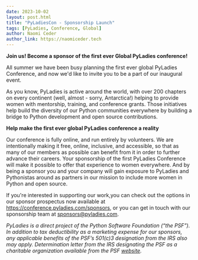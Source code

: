 ```yaml
---
date: 2023-10-02
layout: post.html
title: "PyLadiesCon - Sponsorship Launch"
tags: [PyLadies, Conference, Global]
author: Naomi Ceder
author_link: https://naomiceder.tech 
---
```


**Join us! Become a sponsor of the first ever Global PyLadies conference!**

All summer we have been busy planning the first ever global PyLadies Conference, and now we'd like to invite you to be a part of our inaugural event. 

As you know, PyLadies is active around the world, with over 200 chapters on every continent (well, almost - sorry, Antarctica!) helping to provide women with mentorship, training, and conference grants. Those initiatives help build the diversity of our Python communities everywhere by building a bridge to Python development and open source contributions.

**Help make the first ever global PyLadies conference a reality**

Our conference is fully online, and run entirely by volunteers.  We are intentionally making it free, online, inclusive, and accessible, so that as  many of our members as possible can benefit from it in order to further advance their careers. Your sponsorship of the first PyLadies Conference will make it possible to offer that experience to women everywhere. And by being a sponsor you and your company will gain exposure to PyLadies and Pythonistas around as partners in our mission to include more women in Python and open source. 

If you're interested in supporting our work,you can check out the options in our sponsor prospectus now available at https://conference.pyladies.com/sponsors, or you can get in touch with our sponsorship team at [sponsors@pyladies.com](mailto:sponsors@pyladies.com). 

*PyLadies is a direct project of the Python Software Foundation (“the PSF”). In addition to tax deductibility as a marketing expense for our sponsors, any applicable benefits of the PSF’s 501(c)3 designation from the IRS also may apply. Determination letter from the IRS designating the PSF as a charitable organization available from the PSF [website](https://s3.dualstack.us-east-2.amazonaws.com/pythondotorg-assets/media/files/determination_letter_05May06.pdf).*
